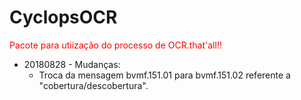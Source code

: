 # CyclopsOCR
<p style='color:red'> Pacote para utiização do processo de OCR.that'all!!</p>

* 20180828 - Mudanças:  
    - Troca da mensagem bvmf.151.01 para bvmf.151.02 referente a "cobertura/descobertura".

